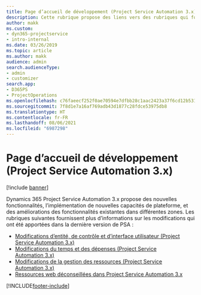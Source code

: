 ```yaml
---
title: Page d’accueil de développement (Project Service Automation 3.x)
description: Cette rubrique propose des liens vers des rubriques qui fournissent des informations sur le développement de Dynamics 365 Project Service Automation (PSA) version 3.x.
author: makk
ms.custom:
- dyn365-projectservice
- intro-internal
ms.date: 03/26/2019
ms.topic: article
ms.author: makk
audience: admin
search.audienceType:
- admin
- customizer
search.app:
- D365PS
- ProjectOperations
ms.openlocfilehash: c76faeecf252f0ae70594e7dfbb28c1aac2423a37f6cd12b53103dd7a493306e
ms.sourcegitcommit: 7f8d1e7a16af769adb43d1877c28fdce53975db8
ms.translationtype: HT
ms.contentlocale: fr-FR
ms.lasthandoff: 08/06/2021
ms.locfileid: "6987298"
---
```

# <a name="development-home-page-project-service-automation-3x"></a>Page d’accueil de développement (Project Service Automation 3.x)

[!include [banner](../../includes/psa-now-project-operations.md)]

Dynamics 365 Project Service Automation 3.x propose des nouvelles fonctionnalités, l’implémentation de nouvelles capacités de plateforme, et des améliorations des fonctionnalités existantes dans différentes zones. Les rubriques suivantes fournissent plus d’informations sur les modifications qui ont été apportées dans la dernière version de PSA :

- [Modifications d’entité, de contrôle et d’interface utilisateur (Project Service Automation 3.x)](../developer-guides/entity-changes-v3.x.md)
- [Modifications du temps et des dépenses (Project Service Automation 3.x)](../developer-guides/time-expense-changes-v3.x.md)
- [Modifications de la gestion des ressources (Project Service Automation 3.x)](../developer-guides/resource-management-changes-v3.x.md)
- [Ressources web déconseillées dans Project Service Automation 3.x](../developer-guides/web-resources-deprecated-v3.x.md)


[!INCLUDE[footer-include](../../includes/footer-banner.md)]